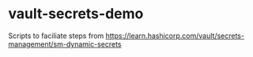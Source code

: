 # vault-secrets-demo

Scripts to faciliate steps from https://learn.hashicorp.com/vault/secrets-management/sm-dynamic-secrets
